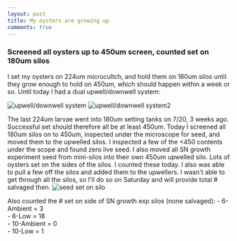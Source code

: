 ```yaml
---
layout: post
title: My oysters are growing up  
comments: true
---
```


### Screened all oysters up to 450um screen, counted set on 180um silos

I set my oysters on 224um microcultch, and hold them on 180um silos until they grow enough to hold on 450um, which should happen within a week or so.  Until today I had a dual upwell/downwell system: 

![upwell/downwell system](https://github.com/laurahspencer/LabNotebook/blob/master/images/2017-07-12-Upwell-downwell-setup.JPG?raw=true)
![upwell/downwell system2](https://github.com/laurahspencer/LabNotebook/blob/master/images/2017-07-12-Upwell-downwell-setup2.JPG?raw=true)

The last 224um larvae went into 180um setting tanks on 7/20, 3 weeks ago. Successful set should therefore all be at least 450um.  Today I screened all 180um silos on to 450um, inspected under the microscope for seed, and moved them to the upwelled silos.  I inspected a few of the <450 contents under the scope and found zero live seed.  I also moved all SN growth experiment seed from mini-silos into their own 450um upwelled silo. Lots of oysters set on the sides of the silos. I counted these today. I also was able to pull a few off the silos and added them to the upwellers.  I wasn't able to get through all the silos, so I'll do so on Saturday and will provide total # salvaged then.
  ![seed set on silo](https://github.com/laurahspencer/LabNotebook/blob/master/images/2017-08-09-Seed-set-on-silos.jpg?raw=true)
 
 Also counted the # set on side of SN growth exp silos (none salvaged): 
    - 6-Ambient = 3  
    - 6-Low = 18  
    - 10-Ambient = 0  
    - 10-Low = 1  
 
 

  

